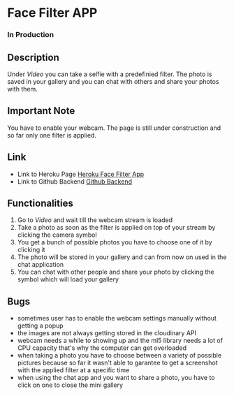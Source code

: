 # Face Filter APP
### In Production

## Description
Under *Video* you can take a selfie with a predefinied filter. The photo is saved in your gallery and you can chat with others and share your photos with them.

## Important Note 
You have to enable your webcam.
The page is still under construction and so far only one filter is applied.

## Link
* Link to Heroku Page [Heroku Face Filter App](https://heroku-face-filter.herokuapp.com/)
* Link to Github Backend [Github Backend](https://github.com/androi7/ml5-backend)

## Functionalities
1. Go to *Video* and wait till the webcam stream is loaded
2. Take a photo as soon as the filter is applied on top of your stream by clicking the camera symbol
3. You get a bunch of possible photos you have to choose one of it by clicking it
4. The photo will be stored in your gallery and can from now on used in the chat application
5. You can chat with other people and share your photo by clicking the symbol which will load your gallery

## Bugs
- sometimes user has to enable the webcam settings manually without getting a popup
- the images are not always getting stored in the cloudinary API
- webcam needs a while to showing up and the ml5 library needs a lot of CPU capacity that's why the computer can get overloaded
- when taking a photo you have to choose between a variety of possible pictures because so far it wasn't able to garantee to get a screenshot with the applied filter at a specific time
- when using the chat app and you want to share a photo, you have to click on one to close the mini gallery
